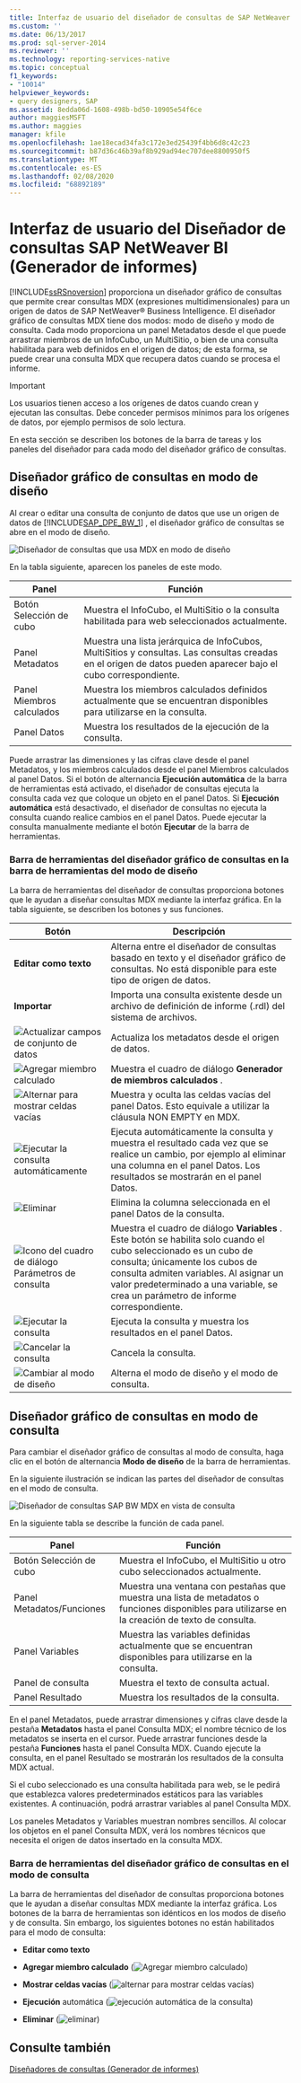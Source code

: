 ```yaml
---
title: Interfaz de usuario del diseñador de consultas de SAP NetWeaver BI (Generador de informes) | Microsoft Docs
ms.custom: ''
ms.date: 06/13/2017
ms.prod: sql-server-2014
ms.reviewer: ''
ms.technology: reporting-services-native
ms.topic: conceptual
f1_keywords:
- "10014"
helpviewer_keywords:
- query designers, SAP
ms.assetid: 8edda06d-1608-498b-bd50-10905e54f6ce
author: maggiesMSFT
ms.author: maggies
manager: kfile
ms.openlocfilehash: 1ae18ecad34fa3c172e3ed25439f4bb6d8c42c23
ms.sourcegitcommit: b87d36c46b39af8b929ad94ec707dee8800950f5
ms.translationtype: MT
ms.contentlocale: es-ES
ms.lasthandoff: 02/08/2020
ms.locfileid: "68892189"
---
```

# <a name="sap-netweaver-bi-query-designer-user-interface-report-builder"></a>Interfaz de usuario del Diseñador de consultas SAP NetWeaver BI (Generador de informes)
  
  [!INCLUDE[ssRSnoversion](../includes/ssrsnoversion-md.md)] proporciona un diseñador gráfico de consultas que permite crear consultas MDX (expresiones multidimensionales) para un origen de datos de SAP NetWeaver® Business Intelligence. El diseñador gráfico de consultas MDX tiene dos modos: modo de diseño y modo de consulta. Cada modo proporciona un panel Metadatos desde el que puede arrastrar miembros de un InfoCubo, un MultiSitio, o bien de una consulta habilitada para web definidos en el origen de datos; de esta forma, se puede crear una consulta MDX que recupera datos cuando se procesa el informe.  
  
> [!IMPORTANT]  
>  Los usuarios tienen acceso a los orígenes de datos cuando crean y ejecutan las consultas. Debe conceder permisos mínimos para los orígenes de datos, por ejemplo permisos de solo lectura.  
  
 En esta sección se describen los botones de la barra de tareas y los paneles del diseñador para cada modo del diseñador gráfico de consultas.  
  
## <a name="graphical-query-designer-in-design-mode"></a>Diseñador gráfico de consultas en modo de diseño  
 Al crear o editar una consulta de conjunto de datos que use un origen de datos de [!INCLUDE[SAP_DPE_BW_1](../includes/sap-dpe-bw-1-md.md)] , el diseñador gráfico de consultas se abre en el modo de diseño.  
  
 ![Diseñador de consultas que usa MDX en modo de diseño](media/rsqd-dssapbw-mdx-designmode.gif "Diseñador de consultas que usa MDX en modo de diseño")  
  
 En la tabla siguiente, aparecen los paneles de este modo.  
  
|Panel|Función|  
|----------|--------------|  
|Botón Selección de cubo|Muestra el InfoCubo, el MultiSitio o la consulta habilitada para web seleccionados actualmente.|  
|Panel Metadatos|Muestra una lista jerárquica de InfoCubos, MultiSitios y consultas. Las consultas creadas en el origen de datos pueden aparecer bajo el cubo correspondiente.|  
|Panel Miembros calculados|Muestra los miembros calculados definidos actualmente que se encuentran disponibles para utilizarse en la consulta.|  
|Panel Datos|Muestra los resultados de la ejecución de la consulta.|  
  
 Puede arrastrar las dimensiones y las cifras clave desde el panel Metadatos, y los miembros calculados desde el panel Miembros calculados al panel Datos. Si el botón de alternancia **Ejecución automática** de la barra de herramientas está activado, el diseñador de consultas ejecuta la consulta cada vez que coloque un objeto en el panel Datos. Si **Ejecución automática** está desactivado, el diseñador de consultas no ejecuta la consulta cuando realice cambios en el panel Datos. Puede ejecutar la consulta manualmente mediante el botón **Ejecutar** de la barra de herramientas.  
  
### <a name="toolbar-for-the-graphical-query-designer-in-design-mode-toolbar"></a>Barra de herramientas del diseñador gráfico de consultas en la barra de herramientas del modo de diseño  
 La barra de herramientas del diseñador de consultas proporciona botones que le ayudan a diseñar consultas MDX mediante la interfaz gráfica. En la tabla siguiente, se describen los botones y sus funciones.  
  
|Botón|Descripción|  
|------------|-----------------|  
|**Editar como texto**|Alterna entre el diseñador de consultas basado en texto y el diseñador gráfico de consultas. No está disponible para este tipo de origen de datos.|  
|**Importar**|Importa una consulta existente desde un archivo de definición de informe (.rdl) del sistema de archivos.|  
|![Actualizar campos de conjunto de datos](media/rsqdicon-refreshfields.gif "Actualizar campos de conjunto de datos")|Actualiza los metadatos desde el origen de datos.|  
|![Agregar miembro calculado](https://docs.microsoft.com/analysis-services/analysis-services/media/rsqdicon-addcalculatedmember.gif "Agregar miembro calculado")|Muestra el cuadro de diálogo **Generador de miembros calculados** .|  
|![Alternar para mostrar celdas vacías](https://docs.microsoft.com/analysis-services/analysis-services/media/rsqdicon-showemptycells.gif "Alternar para mostrar celdas vacías")|Muestra y oculta las celdas vacías del panel Datos. Esto equivale a utilizar la cláusula NON EMPTY en MDX.|  
|![Ejecutar la consulta automáticamente](https://docs.microsoft.com/analysis-services/analysis-services/media/rsqdicon-autoexecute.gif "Ejecutar la consulta automáticamente")|Ejecuta automáticamente la consulta y muestra el resultado cada vez que se realice un cambio, por ejemplo al eliminar una columna en el panel Datos. Los resultados se mostrarán en el panel Datos.|  
|![Eliminar](https://docs.microsoft.com/analysis-services/analysis-services/media/rsqdicon-delete.gif "Eliminar")|Elimina la columna seleccionada en el panel Datos de la consulta.|  
|![Icono del cuadro de diálogo Parámetros de consulta](https://docs.microsoft.com/analysis-services/analysis-services/media/iconqueryparameter.gif "Icono del cuadro de diálogo Parámetros de consulta")|Muestra el cuadro de diálogo **Variables** . Este botón se habilita solo cuando el cubo seleccionado es un cubo de consulta; únicamente los cubos de consulta admiten variables. Al asignar un valor predeterminado a una variable, se crea un parámetro de informe correspondiente.|  
|![Ejecutar la consulta](https://docs.microsoft.com/analysis-services/analysis-services/media/rsqdicon-run.gif "Ejecutar la consulta")|Ejecuta la consulta y muestra los resultados en el panel Datos.|  
|![Cancelar la consulta](https://docs.microsoft.com/analysis-services/analysis-services/media/rsqdicon-cancel.gif "Cancelar la consulta")|Cancela la consulta.|  
|![Cambiar al modo de diseño](https://docs.microsoft.com/analysis-services/analysis-services/media/rsqdicon-designmode.gif "Cambiar al modo de diseño")|Alterna el modo de diseño y el modo de consulta.|  
  
## <a name="graphical-query-designer-in-query-mode"></a>Diseñador gráfico de consultas en modo de consulta  
 Para cambiar el diseñador gráfico de consultas al modo de consulta, haga clic en el botón de alternancia **Modo de diseño** de la barra de herramientas.  
  
 En la siguiente ilustración se indican las partes del diseñador de consultas en el modo de consulta.  
  
 ![Diseñador de consultas SAP BW MDX en vista de consulta](media/rsqd-dssapbw-mdx-querymode.gif "Diseñador de consultas SAP BW MDX en vista de consulta")  
  
 En la siguiente tabla se describe la función de cada panel.  
  
|Panel|Función|  
|----------|--------------|  
|Botón Selección de cubo|Muestra el InfoCubo, el MultiSitio u otro cubo seleccionados actualmente.|  
|Panel Metadatos/Funciones|Muestra una ventana con pestañas que muestra una lista de metadatos o funciones disponibles para utilizarse en la creación de texto de consulta.|  
|Panel Variables|Muestra las variables definidas actualmente que se encuentran disponibles para utilizarse en la consulta.|  
|Panel de consulta|Muestra el texto de consulta actual.|  
|Panel Resultado|Muestra los resultados de la consulta.|  
  
 En el panel Metadatos, puede arrastrar dimensiones y cifras clave desde la pestaña **Metadatos** hasta el panel Consulta MDX; el nombre técnico de los metadatos se inserta en el cursor. Puede arrastrar funciones desde la pestaña **Funciones** hasta el panel Consulta MDX. Cuando ejecute la consulta, en el panel Resultado se mostrarán los resultados de la consulta MDX actual.  
  
 Si el cubo seleccionado es una consulta habilitada para web, se le pedirá que establezca valores predeterminados estáticos para las variables existentes. A continuación, podrá arrastrar variables al panel Consulta MDX.  
  
 Los paneles Metadatos y Variables muestran nombres sencillos. Al colocar los objetos en el panel Consulta MDX, verá los nombres técnicos que necesita el origen de datos insertado en la consulta MDX.  
  
### <a name="toolbar-for-the-graphical-query-designer-in-query-mode"></a>Barra de herramientas del diseñador gráfico de consultas en el modo de consulta  
 La barra de herramientas del diseñador de consultas proporciona botones que le ayudan a diseñar consultas MDX mediante la interfaz gráfica. Los botones de la barra de herramientas son idénticos en los modos de diseño y de consulta. Sin embargo, los siguientes botones no están habilitados para el modo de consulta:  
  
-   **Editar como texto**  
  
-   **Agregar miembro calculado** (![Agregar miembro calculado](https://docs.microsoft.com/analysis-services/analysis-services/media/rsqdicon-addcalculatedmember.gif "Agregar miembro calculado"))  
  
-   **Mostrar celdas vacías** (![alternar para mostrar celdas vacías](https://docs.microsoft.com/analysis-services/analysis-services/media/rsqdicon-showemptycells.gif "Alternar para mostrar celdas vacías"))  
  
-   **Ejecución** automática (![ejecución automática de la consulta](https://docs.microsoft.com/analysis-services/analysis-services/media/rsqdicon-autoexecute.gif "Ejecutar la consulta automáticamente"))  
  
-   **Eliminar** (![eliminar](https://docs.microsoft.com/analysis-services/analysis-services/media/rsqdicon-delete.gif "Eliminar"))  
  
## <a name="see-also"></a>Consulte también  
 [Diseñadores de consultas &#40;Generador de informes&#41;](../../2014/reporting-services/query-designers-report-builder.md)  
  
  
